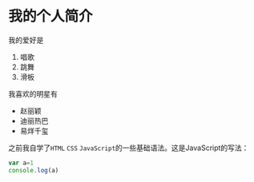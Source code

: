 # 我的个人简介

我的爱好是

1. 唱歌
2. 跳舞
3. 滑板

我喜欢的明星有

* 赵丽颖
* 迪丽热巴
* 易烊千玺

之前我自学了`HTML` `CSS` `JavaScript`的一些基础语法。这是JavaScript的写法：

```javascript
var a=1
console.log(a)
```

